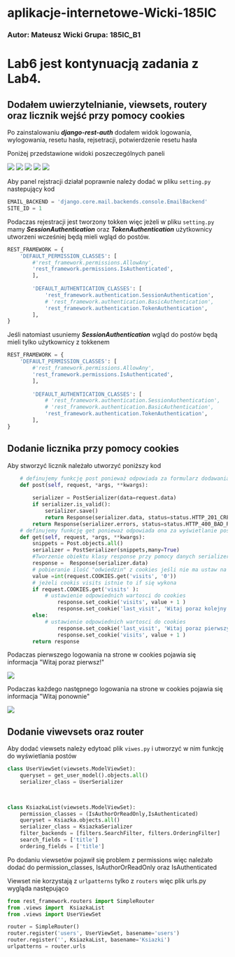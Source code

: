 # aplikacje-internetowe-Wicki-185IC

### Autor: Mateusz Wicki Grupa: 185IC_B1

# Lab6 jest kontynuacją zadania z Lab4.
## Dodałem uwierzytelnianie, viewsets, routery oraz licznik wejść przy pomocy cookies

Po zainstalowaniu ***django-rest-auth*** dodałem widok logowania, wylogowania, resetu hasła, rejsetracji, potwierdzenie resetu hasła

Poniżej przedstawione widoki poszeczególnych paneli


![](https://i.imgur.com/Gp0e5Lz.png)
![](https://i.imgur.com/L7lPoaN.png)
![](https://i.imgur.com/a3Kvb3C.png)
![](https://i.imgur.com/ux2esZa.png)
![](https://i.imgur.com/Mnxk3Nu.png)

Aby panel rejstracji działał poprawnie należy dodać w pliku `setting.py` nastepujący kod
```python
EMAIL_BACKEND = 'django.core.mail.backends.console.EmailBackend'
SITE_ID = 1
```

Podaczas rejestracji jest tworzony tokken więc jeżeli w pliku `setting.py` mamy ***SessionAuthentication*** oraz ***TokenAuthentication***
użytkownicy utworzeni wcześniej będą mieli wgląd do postów.

```python
REST_FRAMEWORK = {
    'DEFAULT_PERMISSION_CLASSES': [
        #'rest_framework.permissions.AllowAny',
        'rest_framework.permissions.IsAuthenticated',
        ],
        
        'DEFAULT_AUTHENTICATION_CLASSES': [
            'rest_framework.authentication.SessionAuthentication',
            # 'rest_framework.authentication.BasicAuthentication',
            'rest_framework.authentication.TokenAuthentication', 
        ],
}
```

Jeśli natomiast usuniemy ***SessionAuthentication*** wgląd do postów będą mieli tylko użytkownicy z tokkenem

```python
REST_FRAMEWORK = {
    'DEFAULT_PERMISSION_CLASSES': [
        #'rest_framework.permissions.AllowAny',
        'rest_framework.permissions.IsAuthenticated',
        ],
        
        'DEFAULT_AUTHENTICATION_CLASSES': [
            # 'rest_framework.authentication.SessionAuthentication',
            # 'rest_framework.authentication.BasicAuthentication',
            'rest_framework.authentication.TokenAuthentication', 
        ],
}
```
## Dodanie licznika przy pomocy cookies

Aby stworzyć licznik należało utworzyć poniższy kod

```python
    # definujemy funkcję post ponieważ odpowiada za formularz dodawania nowych postów
    def post(self, request, *args, **kwargs):
    
        serializer = PostSerializer(data=request.data)
        if serializer.is_valid():
            serializer.save()
            return Response(serializer.data, status=status.HTTP_201_CREATED)
        return Response(serializer.errors, status=status.HTTP_400_BAD_REQUEST)
    # definujemy funkcję get ponieważ odpowiada ona za wyświetlanie postó na stronie
    def get(self, request, *args, **kwargs):
        snippets = Post.objects.all()
        serializer = PostSerializer(snippets,many=True)  
        #Tworzenie obiektu klasy response przy pomocy danych serializera
        response =  Response(serializer.data)
        # pobieranie ilość "odwiedzin" z cookies jeśli nie ma ustaw na 0
        value =int(request.COOKIES.get('visits', '0'))
        # jeżeli cookis visits istnie to if się wykona
        if request.COOKIES.get('visits' ):
            # ustawienie odpowiednich wartosci do cookies
                response.set_cookie('visits', value + 1 )
                response.set_cookie('last_visit', 'Witaj poraz kolejny')
        else:
            # ustawienie odpowiednich wartosci do cookies
                response.set_cookie('last_visit', 'Witaj poraz pierwszy' )
                response.set_cookie('visits', value + 1 )
        return response
```

Podaczas pierwszego logowania na strone w cookies pojawia się informacja "Witaj poraz pierwsz!"

![](https://i.imgur.com/lb9eMbt.png)

Podaczas każdego następnego logowania na strone w cookies pojawia się informacja "Witaj ponownie"

![](https://i.imgur.com/TJY3WNT.png)

## Dodanie viwevsets oraz router

Aby dodać viewsets należy edytoać plik `viwes.py` i utworzyć w nim funkcję do wyświetlania postów

```python
class UserViewSet(viewsets.ModelViewSet):
    queryset = get_user_model().objects.all()
    serializer_class = UserSerializer

 

class KsiazkaList(viewsets.ModelViewSet):
    permission_classes = (IsAuthorOrReadOnly,IsAuthenticated)
    queryset = Ksiazka.objects.all()
    serializer_class = KsiazkaSerializer
    filter_backends = [filters.SearchFilter, filters.OrderingFilter]
    search_fields = ['title']
    ordering_fields = ['title']
```

Po dodaniu viewsetów pojawił się problem z permissions więc należało dodać do permission_classes, IsAuthorOrReadOnly oraz IsAuthenticated

Viewset nie korzystają z `urlpatterns` tylko z `routers` więc plik urls.py wygląda następująco

```python
from rest_framework.routers import SimpleRouter
from .views import  KsiazkaList
from .views import UserViewSet

router = SimpleRouter()
router.register('users', UserViewSet, basename='users')
router.register('', KsiazkaList, basename='Ksiazki')
urlpatterns = router.urls
```




